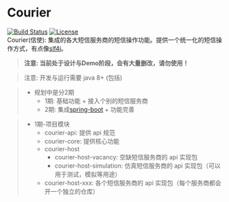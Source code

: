 # Courier
[![Build Status](https://travis-ci.org/jinyahuan/courier.svg?branch=master)](https://travis-ci.org/jinyahuan/courier) [![License](http://img.shields.io/:license-apache-brightgreen.svg)](http://www.apache.org/licenses/LICENSE-2.0.html)    
Courier(信使): 集成的各大短信服务商的短信操作功能。提供一个统一化的短信操作方式，有点像[slf4j](https://github.com/qos-ch/slf4j)。

> **注意: 当前处于设计与Demo阶段，会有大量删改，请勿使用！**

> 注意: 开发与运行需要 java 8+ (包括)

> * 规划中是分2期
>     * 1期: 基础功能 + 接入个别的短信服务商
>     * 2期: 集成[spring-boot](https://github.com/spring-projects/spring-boot) + 功能完善

> * 1期-项目模块
>     * courier-api:  提供 api 规范
>     * courier-core: 提供核心功能
>     * courier-host
>         * courier-host-vacancy:    空缺短信服务商的 api 实现包
>         * courier-host-simulation: 仿真短信服务商的 api 实现包（可以用于测试，模拟等用途）
>     * courier-host-xxx: 各个短信服务商的 api 实现包（每个服务商都会开一个独立的仓库）
